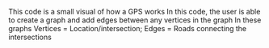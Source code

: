 This code is a small visual of how a GPS works
In this code, the user is able to create a graph and add edges between any vertices in the graph
      In these graphs Vertices = Location/intersection; Edges = Roads connecting the intersections
